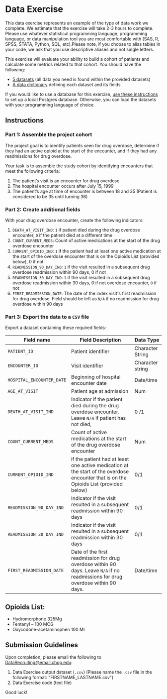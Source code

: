 # Data Exercise

This data exercise represents an example of the type of data work we complete. We estimate that the exercise will take 2-3 hours to complete. Please use whatever statistical programming language, programming language, or data manipulation tool you are most comfortable with (SAS, R, SPSS, STATA, Python, SQL, etc).Please note, if you choose to alias tables in your code, we ask that you use descriptive aliases and not single letters.

This exercise will evaluate your ability to build a cohort of patients and calculate some metrics related to that cohort. You should have the following:

- [5 datasets](datasets) (all data you need is found within the provided datasets)
- [A data dictionary](data-dictionary.xlsx) defining each dataset and its fields

If you would like to use a database for this exercise, [use these instructions](sql-setup) to set up a local Postgres database. Otherwise, you can load the datasets with your programming language of choice.

## Instructions

### Part 1: Assemble the project cohort

The project goal is to identify patients seen for drug overdose, determine if they had an active opioid at the start of the encounter, and if they had any readmissions for drug overdose.

Your task is to assemble the study cohort by identifying encounters that meet the following criteria:

1. The patient’s visit is an encounter for drug overdose
2. The hospital encounter occurs after July 15, 1999
3. The patient’s age at time of encounter is between 18 and 35 (Patient is considered to be 35 until turning 36)

### Part 2: Create additional fields

With your drug overdose encounter, create the following indicators:

1. `DEATH_AT_VISIT_IND`: `1` if patient died during the drug overdose encounter, `0` if the patient died at a different time
2. `COUNT_CURRENT_MEDS`: Count of active medications at the start of the drug overdose encounter
3. `CURRENT_OPIOID_IND`: `1` if the patient had at least one active medication at the start of the overdose encounter that is on the Opioids List (provided below), 0 if not 
4. `READMISSION_90_DAY_IND`: `1` if the visit resulted in a subsequent drug overdose readmission within 90 days, 0 if not 
5. `READMISSION_30_DAY_IND`: `1` if the visit resulted in a subsequent drug overdose readmission within 30 days, 0 if not overdose encounter, `0` if not
6. `FIRST_READMISSION_DATE`: The date of the index visit's first readmission for drug overdose. Field should be left as `N/A` if no readmission for drug overdose within 90 days

### Part 3: Export the data to a `CSV` file

Export a dataset containing these required fields:

| Field name                | Field Description                                                                                                                  | Data Type        |
| ------------------------- | ---------------------------------------------------------------------------------------------------------------------------------- | ---------------- |
| `PATIENT_ID`              | Patient identifier                                                                                                                 | Character String |
| `ENCOUNTER_ID`            | Visit identifier                                                                                                                   | Character string |
| `HOSPITAL_ENCOUNTER_DATE` | Beginning of hospital encounter date                                                                                               | Date/time        |
| `AGE_AT_VISIT`            | Patient age at admission                                                                                                           | Num              |
| `DEATH_AT_VISIT_IND`      | Indicator if the patient died during the drug overdose encounter. Leave `N/A` if patient has not died,                             | 0 /1             |
| `COUNT_CURRENT_MEDS`      | Count of active medications at the start of the drug overdose encounter                          | Num              |
| `CURRENT_OPIOID_IND`      | if the patient had at least one active medication at the start of the overdose encounter that is on the Opioids List (provided below)     | 0/1              |
| `READMISSION_90_DAY_IND`  | Indicator if the visit resulted in a subsequent readmission within 90 days     | 0/1              |
| `READMISSION_30_DAY_IND`  | Indicator if the visit resulted in a subsequent readmission within 30 days     | 0/1              |
| `FIRST_READMISSION_DATE`  | Date of the first readmission for drug overdose within 90 days. Leave `N/A` if no readmissions for drug overdose within 90 days. | Date/time        |

## Opioids List:

- Hydromorphone 325Mg
- Fentanyl – 100 MCG
- Oxycodone-acetaminophen 100 Ml

## Submission Guidelines

Upon completion, please email the following to [DataRecruiting@email.chop.edu](mailto:DataRecruiting@email.chop.edu):

1. Data Exercise output dataset (`.csv`) (Please name the `.csv` file in the following format: "FIRSTNAME_LASTNAME.csv")
2. Data Exercise code (text file)

Good luck!

